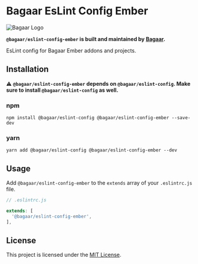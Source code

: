 # Bagaar EsLint Config Ember

![Bagaar Logo](https://bagaar.be/hubfs/logo-bagaar-black.svg)

**`@bagaar/eslint-config-ember` is built and maintained by [Bagaar](http://bagaar.be).**

EsLint config for Bagaar Ember addons and projects.

## Installation

⚠️ **`@bagaar/eslint-config-ember` depends on `@bagaar/eslint-config`. Make sure to install `@bagaar/eslint-config` as well.**

### npm

```shell
npm install @bagaar/eslint-config @bagaar/eslint-config-ember --save-dev
```

### yarn

```shell
yarn add @bagaar/eslint-config @bagaar/eslint-config-ember --dev
```

## Usage

Add `@bagaar/eslint-config-ember` to the `extends` array of your `.eslintrc.js` file.

```javascript
// .eslintrc.js

extends: [
  '@bagaar/eslint-config-ember',
],
```

## License

This project is licensed under the [MIT License](./LICENSE.md).
